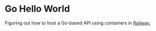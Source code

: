# Go Hello World

Figuring out how to host a Go-based API using containers in [Railway.](https://railway.app)
